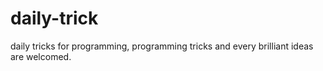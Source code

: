 # daily-trick
daily tricks for programming, programming tricks and every brilliant ideas are welcomed.
